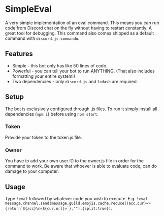# SimpleEval
A very simple implementation of an eval command.
This means you can run code from Discord chat on the fly without having to restart constantly. A great tool for debugging. This command also comes shipped as a default command with `discord.js-commando`.
## Features
* Simple - this bot only has like 50 lines of code.
* Powerful - you can tell your bot to run ANYTHING. (That also includes formatting your entire system!)
* Two dependencies - only `discord.js` and `lodash` are required.
## Setup
The bot is exclusively configured through .js files.
To run it simply install all dependencies (`npm i`) before using `npm start`.
### Token
Provide your token to the token.js file.
### Owner
You have to add your own user ID to the owner.js file in order for the command to work. Be aware that whoever is able to evaluate code, can do damage to your computer.
## Usage
Type `!eval` followed by whatever code you wish to execute. E.g. ``!eval message.channel.send(message.guild.emojis.cache.reduce((acc,cur)=>{return`${acc}\n<${cur.url}>`},""),{split:true})``.

